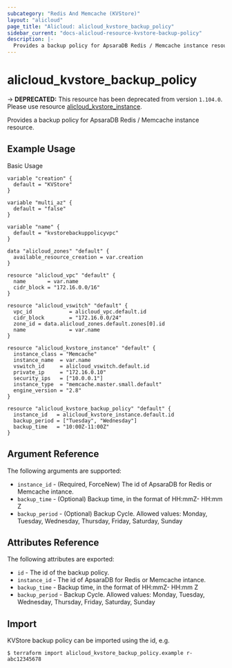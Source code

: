 ```yaml
---
subcategory: "Redis And Memcache (KVStore)"
layout: "alicloud"
page_title: "Alicloud: alicloud_kvstore_backup_policy"
sidebar_current: "docs-alicloud-resource-kvstore-backup-policy"
description: |-
  Provides a backup policy for ApsaraDB Redis / Memcache instance resource.
---
```


# alicloud\_kvstore\_backup\_policy

-> **DEPRECATED:**  This resource  has been deprecated from version `1.104.0`. Please use resource [alicloud_kvstore_instance](https://www.terraform.io/docs/providers/alicloud/r/kvstore_instance.html).

Provides a backup policy for ApsaraDB Redis / Memcache instance resource. 

## Example Usage

Basic Usage

```
variable "creation" {
  default = "KVStore"
}

variable "multi_az" {
  default = "false"
}

variable "name" {
  default = "kvstorebackuppolicyvpc"
}

data "alicloud_zones" "default" {
  available_resource_creation = var.creation
}

resource "alicloud_vpc" "default" {
  name       = var.name
  cidr_block = "172.16.0.0/16"
}

resource "alicloud_vswitch" "default" {
  vpc_id            = alicloud_vpc.default.id
  cidr_block        = "172.16.0.0/24"
  zone_id = data.alicloud_zones.default.zones[0].id
  name              = var.name
}

resource "alicloud_kvstore_instance" "default" {
  instance_class = "Memcache"
  instance_name  = var.name
  vswitch_id     = alicloud_vswitch.default.id
  private_ip     = "172.16.0.10"
  security_ips   = ["10.0.0.1"]
  instance_type  = "memcache.master.small.default"
  engine_version = "2.8"
}

resource "alicloud_kvstore_backup_policy" "default" {
  instance_id   = alicloud_kvstore_instance.default.id
  backup_period = ["Tuesday", "Wednesday"]
  backup_time   = "10:00Z-11:00Z"
}
```

## Argument Reference

The following arguments are supported:

* `instance_id` - (Required, ForceNew) The id of ApsaraDB for Redis or Memcache intance.
* `backup_time` - (Optional) Backup time, in the format of HH:mmZ- HH:mm Z
* `backup_period` - (Optional) Backup Cycle. Allowed values: Monday, Tuesday, Wednesday, Thursday, Friday, Saturday, Sunday

## Attributes Reference

The following attributes are exported:

* `id` - The id of the backup policy.
* `instance_id` - The id of ApsaraDB for Redis or Memcache intance.
* `backup_time` - Backup time, in the format of HH:mmZ- HH:mm Z
* `backup_period` - Backup Cycle. Allowed values: Monday, Tuesday, Wednesday, Thursday, Friday, Saturday, Sunday

## Import

KVStore backup policy can be imported using the id, e.g.

```
$ terraform import alicloud_kvstore_backup_policy.example r-abc12345678
```

